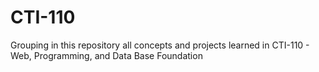 # CTI-110
Grouping in this repository all concepts and projects learned in CTI-110 - Web, Programming, and Data Base Foundation
